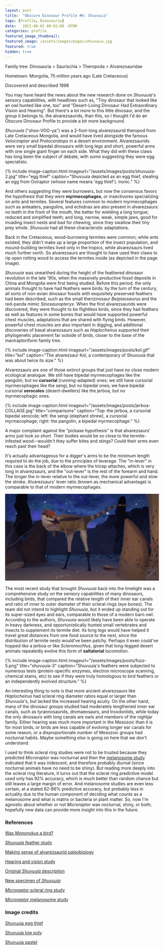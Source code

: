 ```yaml
---
layout: post
title:  "Obscure Dinosaur Profile #9: Shuvuuia"
tags: [Profile, Dinosauria]
date:   2021-06-02 00:02:08 -0700
categories: profile
featured_image_thumbnail:
featured_image: /assets/images/pages/shuvuuia.jpg
featured: true
hidden: true
---
```


Family tree: Dinosauria > Saurischia > Theropoda > Alvarezsauridae

Hometown: Mongolia, 75 million years ago (Late Cretaceous)

Discovered and described 1998

You may have heard the news about the new research done on *Shuvuuia*'s sensory capabilities, with headlines such as, "Tiny dinosaur that looked like an owl hunted like one, too" and "Desert-Living Dinosaur Had Extraordinary Vision and Hearing".  But there's a lot more to this little dinosaur, and the group it belongs to, the alvarezsaurids, than this, so I thought I'd do an Obscure Dinosaur Profile to provide a bit more background.

*Shuvuuia* ("shoo-VOO-ya") was a 2-foot-long alvarezsaurid theropod from Late Cretaceous Mongolia, and would have lived alongside the famous *Velociraptor* and *Protoceratops* in a desert environment.  Alvarezsaurids were very small bipedal dinosaurs with long legs and short, powerful arms with one single giant finger on each side.  What they did with these claws has long been the subject of debate, with some suggesting they were egg specialists:

{% include image-caption.html imageurl="/assets/images/posts/shuvuuia-2.jpg" title="egg thief" caption="Shuvuuia depicted as an egg thief, stealing an egg from Oviraptor (whose name means 'egg thief').  Ironic." %}

And others suggesting they were burrowers, but now the consensus favors the hypothesis that they were **myrmecophages**, or insectivores specializing on ants and termites.  Several features common to modern myrmecophages such as anteaters, pangolins, and echidnas are also present in alvarezsaurs: no teeth in the front of the mouth, the better for wielding a long tongue; reduced and simplified teeth; and long, narrow, weak, simple jaws, good for invading insect nests and bad for chewing, since they swallow their tiny prey whole.  *Shuvuuia* had all these characterstic adaptations.

Back in the Cretaceous, wood-burrowing termites were common; while ants existed, they didn't make up a large proportion of the insect population, and mound-building termites lived only in the tropics, while alvarezsaurs lived much further north.  So alvarezsaurs are thought to have used their claws to rip open rotting wood to access the termites inside (as depicted in the page image).

*Shuvuuia* was unearthed during the height of the feathered dinosaur revolution in the late '90s, when the massively productive fossil deposits in China and Mongolia were first being studied.  Before this period, the only animals thought to have had feathers were birds; by the turn of the century, all sorts of non-avian dinosaur fossils with exquisitely preserved feathers had been described, such as the small therizinosaur *Beipiaosaurus* and the red-panda mimic *Sinosauropteryx*.  When the first alvarezsaurids were discovered, they were thought to be flightless birds, since they had feathers as well as features in some bones that would have supported powerful chest muscles, adaptations that are shared with flying birds.  However, powerful chest muscles are also important in digging, and additional discoveries of basal alvarezsaurs such as *Haplocheirus* supported their phylogenetic placement far outside of birds, closer to the base of the maniraptoriform family tree.

{% include image-caption.html imageurl="/assets/images/posts/kol.gif" title="kol" caption="The alvarezsaur Kol, a contemporary of Shuvuuia that was about twice its size." %}

Alvarezsaurs are one of those extinct groups that just have no close modern ecological analogue.  We still have bipedal myrmecophages like the pangolin, but no **cursorial** (running-adapted) ones; we still have cursorial myrmecophages like the sengi, but no bipedal ones; we have bipedal cursorial **xerocoles** (desert-dwellers) like the jerboa, but no myrmecophagic ones.

{% include image-caption.html imageurl="/assets/images/posts/jerboa-COLLAGE.jpg" title="comparisons" caption="Top: the jerboa, a cursorial bipedal xerocole; left: the sengi (elephant shrew), a cursorial myrmecophage; right: the pangolin, a bipedal myrmecophage." %}

A major complaint against the "pickaxe hypothesis" is that alvarezsaurs' arms just look *so short*.  Their bodies would be so close to the termite-infested wood--wouldn't they suffer bites and stings?  Could their arms even reach past their head?

It's actually advantageous for a digger's arms to be the minimum length required to do the job, due to the principles of leverage.  The "in-lever" in this case is the back of the elbow where the tricep attaches, which is very long in alvarezsaurs, and the "out-lever" is the rest of the forearm and hand.  The longer the in-lever relative to the out-lever, the more powerful and slow the stroke.  Alvarezsaurs' lever ratio (known as mechanical advantage) is comparable to that of modern myrmecophages.

![shuvuuia-1](/assets/images/posts/shuvuuia-1.jpg)

The most recent study that brought *Shuvuuia* back into the limelight was a comprehensive study on the sensory capabilities of many dinosaurs, including birds, that compared the relative length of their inner ear canals and ratio of inner to outer diameter of their scleral rings (eye bones).  The team did not intend to highlight *Shuvuuia*, but it ended up standing out for its super-sized eyes and ears, comparable to those of a modern barn owl.  According to the authors, *Shuvuuia* would likely have been able to operate in heavy darkness, and opportunistically hunted small vertebrates and insects to supplement its termite diet.  Its long legs would have helped it travel great distances from one food source to the next, since the distribution of termite nests would've been patchy.  Perhaps it even could've hopped like a jerboa or like *Scleromochlus*, given that long-legged desert animals repeatedly evolve this form of **saltatorial** locomotion.

{% include image-caption.html imageurl="/assets/images/posts/fuzz-5.png" title="shuvuuia-3" caption="Shuvuuia's feathers were subjected to numerous tests (protein-specific enzymes, electron microscope scanning, chemical stains, etc) to see if they were truly homologous to bird feathers or an independently evolved structure." %}

An interesting thing to note is that more ancient alvarezsaurs like *Haplocheirus* had scleral ring diameter ratios equal or larger than *Shuvuuia*'s, but lacked the increased hearing acuity.  On the other hand, many of the dinosaur groups studied had moderately lengthened inner ear canals, such as tyrannosaurids, dromaeosaurs, and troodontids, while today the only dinosaurs with long canals are owls and members of the nightjar family.  Either hearing was much more important in the Mesozoic than it is for most birds, or birds are less capable of evolving longer ear canals for some reason, or a disproportionate number of Mesozoic groups had nocturnal habits.  Maybe something else is going on here that we don't understand.

I used to think scleral ring studies were not to be trusted because they predicted *Microraptor* was nocturnal and then the [melanosome study](https://obscuredinosaurfacts.com/blog/post/2019/09/14/what-color-were-dinosaurs.html) indicated that it was iridescent, and therefore probably diurnal (since nocturnal animals have no need to be shiny).  But reading more deeply into the scleral ring literature, it turns out that the scleral ring predictive model used only has 92% accuracy, which is much better than random chance but still leaves a large margin of error. And melanosome studies are even less certain, at a stated 82-86% predictive accuracy, but probably less in actuality due to the human component of deciding what counts as a melanosome and what is matrix or bacteria or plant matter.  So, now I'm agnostic about whether or not *Microraptor* was nocturnal, shiny, or both; hopefully new data can provide more insight into this in the future.

### References

[Was *Mononykus* a bird?](https://sora.unm.edu/sites/default/files/journals/auk/v112n04/p0958-p0963.pdf)

[*Shuvuuia* feather study](https://pubmed.ncbi.nlm.nih.gov/10440726/)

[Making sense of alvarezsaurid paleobiology](http://albertonykus.blogspot.com/2020/05/making-sense-of-alvarezsaurid.html)

[Hearing and vision study](https://ora.ox.ac.uk/objects/uuid:c9faa76c-de6a-470f-bfc4-0aaf82bda030)

[Original *Shuvuuia* description](https://www.nature.com/articles/32642)

[New specimen of *Shuvuuia*](https://www.researchgate.net/publication/270218031_A_New_Specimen_of_Shuvuuia_Deserti_Chiappe_et_al_1998_from_the_Mongolian_Late_Cretaceous_with_a_Discussion_of_the_Relationship_of_Alvarezsaurids_to_Other_Theropod_Dinosaurs)

[*Microraptor* scleral ring study](https://science.sciencemag.org/content/332/6030/705)

[*Microraptor* melanosome study](https://science.sciencemag.org/content/335/6073/1215)

### Image credits

[Shuvuuia egg thief](https://www.deviantart.com/hodarinundu/art/The-Real-Egg-Robber-763879820)

[Shuvuuia low poly](https://www.deviantart.com/kuzim/art/Revamped-Shuviuuia-in-Low-Poly-880102546)

[Shuvuuia pastel](https://www.deviantart.com/paleona/art/Shuvuuia-621446919)